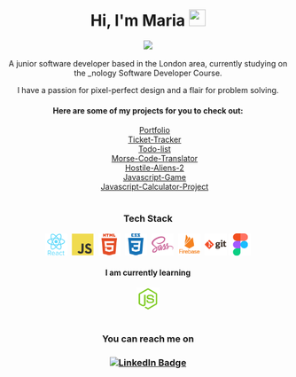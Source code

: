 <div align="center">
<h1>
  Hi, I'm Maria  
  <img src="https://media.giphy.com/media/hvRJCLFzcasrR4ia7z/giphy.gif" width="30" height="30"/>    
</h1>
  
<img src="https://media.giphy.com/media/paTz7UZbPfTZFRYnnB/giphy.gif" width="150"/>  

<p>A junior software developer based in the London area, currently studying on the _nology Software Developer Course.</p>
  <p>I have a passion for pixel-perfect design and a flair for problem solving.</p>
  <h4>Here are some of my projects for you to check out:</h4>
  <ul>
    <a target=”_blank” href="https://github.com/mpascoe21/Portfolio">Portfolio</a><br>
    <a target=”_blank” href="https://github.com/mpascoe21/Ticket-Tracker">Ticket-Tracker</a><br>
    <a target=”_blank” href="https://github.com/mpascoe21/todo-list">Todo-list</a><br>
    <a target=”_blank” href="https://github.com/mpascoe21/Morse-Code-Translator">Morse-Code-Translator</a><br>
    <a target=”_blank” href="https://github.com/mpascoe21/Hostile-Aliens-2">Hostile-Aliens-2</a><br>
    <a target=”_blank” href="https://github.com/mpascoe21/Javascript-Game">Javascript-Game</a><br>
    <a target=”_blank” href="https://github.com/mpascoe21/Javascript-Calculator-Project">Javascript-Calculator-Project</a><br>
  </ul>
<h1></h1>

<h3>Tech Stack</h3>
<div>  
  <img src="https://github.com/devicons/devicon/blob/master/icons/react/react-original-wordmark.svg" title="React" alt="React" width="40" height="40"/>&nbsp;  
  <img src="https://github.com/devicons/devicon/blob/master/icons/javascript/javascript-original.svg" title="JavaScript" alt="JavaScript" width="40" height="40"/>&nbsp;
  <img src="https://github.com/devicons/devicon/blob/master/icons/html5/html5-plain-wordmark.svg" title="HTML5" alt="HTML" width="40" height="40"/>&nbsp;
  <img src="https://github.com/devicons/devicon/blob/master/icons/css3/css3-plain-wordmark.svg"  title="CSS3" alt="CSS" width="40" height="40"/>&nbsp;
  <img src="https://github.com/devicons/devicon/blob/master/icons/sass/sass-original.svg"  title="SASS" alt="SASS" width="40" height="40"/>&nbsp;  
  <img src="https://github.com/devicons/devicon/blob/master/icons/firebase/firebase-plain-wordmark.svg" title="Firebase" alt="Firebase" width="40" height="40"/>&nbsp;
  <img src="https://github.com/devicons/devicon/blob/master/icons/git/git-original-wordmark.svg" title="Git" **alt="Git" width="40" height="40"/>  
  <img src="https://github.com/devicons/devicon/blob/master/icons/figma/figma-original.svg" title="Figma" **alt="Figma" width="40" height="40"/>
</div>
  
<h4>I am currently learning</h4>
<img src="https://github.com/devicons/devicon/blob/master/icons/nodejs/nodejs-original.svg" title="NodeJS" **alt="NodeJS" width="40" height="40"/>

<h1></h1>

<h3>You can reach me on<h3>
 <div id="badges">
  <a target=”_blank” href="https://www.linkedin.com/in/maria-pascoe-38a823239/">
    <img src="https://img.shields.io/badge/LinkedIn-blue?style=plastic&logo=linkedin&logoColor=white" alt="LinkedIn Badge" height="30"/>
  </a>
 </div> 
 </div> 

<!--

    <a target=”_blank” href="https://github.com/mpascoe21/BrewDog-Punk-API">BrewDog-Punk-API</a><br>
**mpascoe21/mpascoe21** is a ✨ _special_ ✨ repository because its `README.md` (this file) appears on your GitHub profile.

Here are some ideas to get you started:

- 🔭 I’m currently studying on the _nology software developer course
- 🌱 I’m currently learning ...
- 👯 I’m looking to collaborate on ...
- 🤔 I’m looking for help with ...
- 💬 Ask me about ...
- 📫 How to reach me: ...
- 😄 Pronouns: ...
- ⚡ Fun fact: ...
-->
